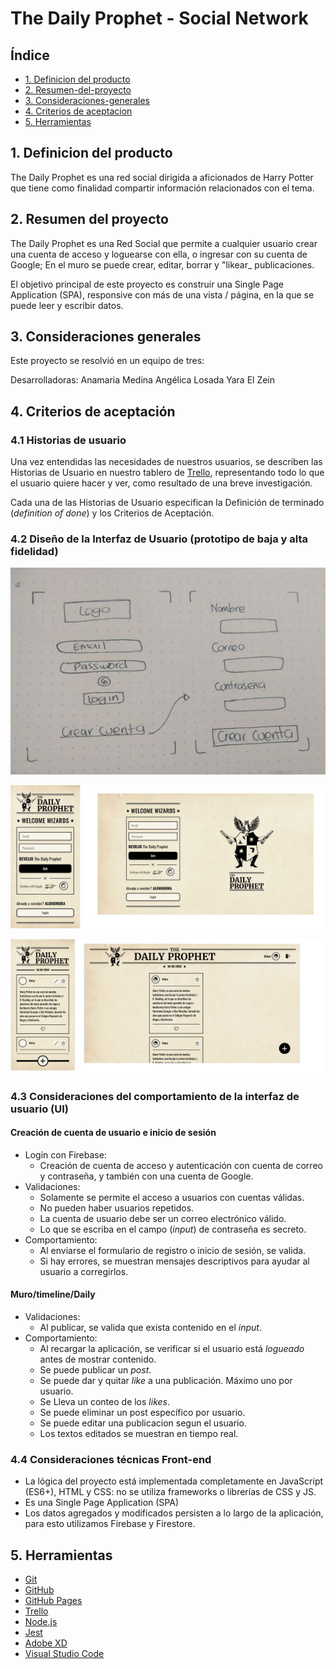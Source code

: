 # The Daily Prophet - Social Network

## Índice

* [1. Definicion del producto](#1-Definicion-del-producto)
* [2. Resumen-del-proyecto](#2-Investigación-UX)
* [3. Consideraciones-generales](#3-Consideraciones-generales)
* [4. Criterios de aceptacion](#4-Criterios-de-aceptación)
* [5. Herramientas](#5-Herramientas)

## 1. Definicion del producto

The Daily Prophet es una red social dirigida a aficionados de Harry Potter 
que tiene como finalidad compartir información relacionados con el tema.

## 2. Resumen del proyecto

The Daily Prophet es una Red Social que permite a cualquier usuario crear una cuenta de
acceso y loguearse con ella, o ingresar con su cuenta de Google; En el muro se puede
crear, editar, borrar y "likear_ publicaciones.

El objetivo principal de este proyecto es construir 
una Single Page Application (SPA), responsive con más de una vista / página,
en la que se puede leer y escribir datos.

## 3. Consideraciones generales

Este proyecto se resolvió en un equipo de tres:

Desarrolladoras:
Anamaria Medina
Angélica Losada
Yara El Zein 

## 4. Criterios de aceptación 

### 4.1 Historias de usuario

Una vez entendidas las necesidades de nuestros usuarios, se describen las Historias
de Usuario en nuestro tablero de [Trello](https://trello.com/b/KKzZPLkb/social-network),
representando todo lo que el usuario quiere hacer y ver, 
como resultado de una breve investigación. 

Cada una de las Historias de Usuario especifican la Definición de terminado (_definition of done_)
y los Criterios de Aceptación.

### 4.2 Diseño de la Interfaz de Usuario (prototipo de baja y alta fidelidad)

![Prototipo de baja fidelidad](src/img/prototipoBF.jpeg)

![Alta fidelidad Register](src/img/PrototipoAF.png)

![Alta fidelidad Daily](src/img/PrototipoAFDaily.png)

### 4.3 Consideraciones del comportamiento de la interfaz de usuario (UI)

#### Creación de cuenta de usuario e inicio de sesión

* Login con Firebase:
  - Creación de cuenta de acceso y autenticación con cuenta de correo y
    contraseña, y también con una cuenta de Google.
* Validaciones:
  - Solamente se permite el acceso a usuarios con cuentas válidas.
  - No pueden haber usuarios repetidos.
  - La cuenta de usuario debe ser un correo electrónico válido.
  - Lo que se escriba en el campo (_input_) de contraseña es secreto.
* Comportamiento:
  - Al enviarse el formulario de registro o inicio de sesión, se valida.
  - Si hay errores, se muestran mensajes descriptivos para ayudar al
    usuario a corregirlos.

#### Muro/timeline/Daily

* Validaciones:
  - Al publicar, se valida que exista contenido en el _input_.
* Comportamiento:
  - Al recargar la aplicación, se verificar si el usuario está _logueado_
    antes de mostrar contenido.
  - Se puede publicar un _post_.
  - Se puede dar y quitar _like_ a una publicación. Máximo uno por usuario.
  - Se Lleva un conteo de los _likes_.
  - Se puede eliminar un post específico por usuario.
  - Se puede editar una publicacion segun el usuario.
  - Los textos editados se muestran en tiempo real.

### 4.4 Consideraciones técnicas Front-end

* La lógica del proyecto está implementada completamente en JavaScript
  (ES6+), HTML y CSS: no se utiliza frameworks o librerías de CSS y JS.
* Es una Single Page Application (SPA)
* Los datos agregados y modificados persisten a lo largo de la aplicación,
  para esto utilizamos Firebase y Firestore.

## 5. Herramientas

* [Git](https://git-scm.com/)
* [GitHub](https://github.com/)
* [GitHub Pages](https://pages.github.com/)
* [Trello](https://trello.com/b/okSEXWkl/dl15anamargaritaangelica)
* [Node.js](https://nodejs.org/)
* [Jest](https://jestjs.io/)
* [Adobe XD](https://www.adobe.com/la/products/xd.html)
* [Visual Studio Code](https://code.visualstudio.com/)